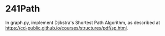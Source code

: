 # 241Path

In graph.py, implement Djikstra's Shortest Path Algorithm, as described at https://cd-public.github.io/courses/structures/pdf/sp.html.
